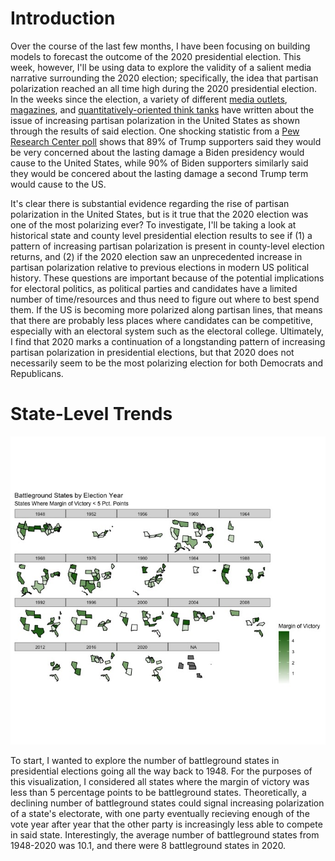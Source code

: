 # Introduction

Over the course of the last few months, I have been focusing on building models to forecast the outcome of the 2020 presidential election. This week, however, I'll be using data to explore the validity of a salient media narrative surrounding the 2020 election; specifically, the idea that partisan polarization reached an all time high during the 2020 presidential election. In the weeks since the election, a variety of different [media outlets](https://news.wttw.com/2020/11/10/political-divide-2020-election-reaffirms-polarization-us), [magazines](https://time.com/5907318/polarization-2020-election/), and [quantitatively-oriented think tanks](https://www.pewresearch.org/fact-tank/2020/11/06/2020-election-reveals-two-broad-voting-coalitions-fundamentally-at-odds/) have written about the issue of increasing partisan polarization in the United States as shown through the results of said election. One shocking statistic from a [Pew Research Center poll](https://www.pewresearch.org/fact-tank/2020/11/13/america-is-exceptional-in-the-nature-of-its-political-divide/) shows that 89% of Trump supporters said they would be very concerned about the lasting damage a Biden presidency would cause to the United States, while 90% of Biden supporters similarly said they would be concered about the lasting damage a second Trump term would cause to the US.

It's clear there is substantial evidence regarding the rise of partisan polarization in the United States, but is it true that the 2020 election was one of the most polarizing ever? To investigate, I'll be taking a look at historical state and county level presidential election results to see if (1) a pattern of increasing partisan polarization is present in county-level election returns, and (2) if the 2020 election saw an unprecedented increase in partisan polarization relative to previous elections in modern US political history. These questions are important because of the potential implications for electoral politics, as political parties and candidates have a limited number of time/resources and thus need to figure out where to best spend them. If the US is becoming more polarized along partisan lines, that means that there are probably less places where candidates can be competitive, especially with an electoral system such as the electoral college. Ultimately, I find that 2020 marks a continuation of a longstanding pattern of increasing partisan polarization in presidential elections, but that 2020 does not necessarily seem to be the most polarizing election for both Democrats and Republicans. 

# State-Level Trends

![](battleground_states.jpeg)

To start, I wanted to explore the number of battleground states in presidential elections going all the way back to 1948. For the purposes of this visualization, I considered all states where the margin of victory was less than 5 percentage points to be battleground states. Theoretically, a declining number of battleground states could signal increasing polarization of a state's electorate, with one party eventually recieving enough of the vote year after year that the other party is increasingly less able to compete in said state. Interestingly, the average number of battleground states from 1948-2020 was 10.1, and there were 8 battleground states in 2020. 
